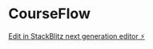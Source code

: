 # CourseFlow

[Edit in StackBlitz next generation editor ⚡️](https://stackblitz.com/~/github.com/F0rtuna1e/CourseFlow)